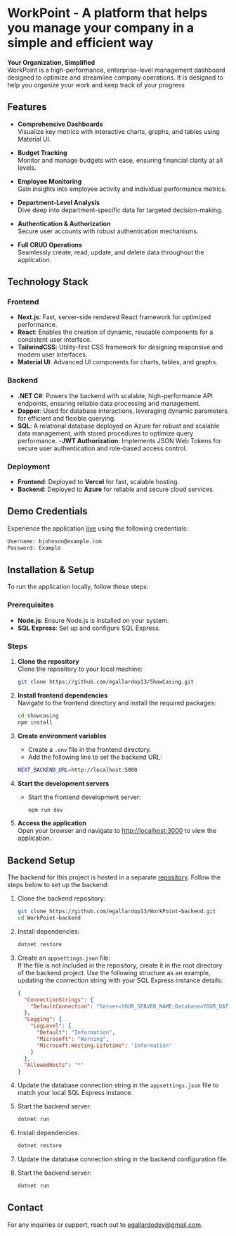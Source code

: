 # WorkPoint - A platform that helps you manage your company in a simple and efficient way

**Your Organization, Simplified**  
WorkPoint is a high-performance, enterprise-level management dashboard designed to optimize and streamline company operations. It is designed to help you organize your work and keep track of your progress

## Features

- **Comprehensive Dashboards**  
  Visualize key metrics with interactive charts, graphs, and tables using Material UI.

- **Budget Tracking**  
  Monitor and manage budgets with ease, ensuring financial clarity at all levels.

- **Employee Monitoring**  
  Gain insights into employee activity and individual performance metrics.

- **Department-Level Analysis**  
  Dive deep into department-specific data for targeted decision-making.

- **Authentication & Authorization**  
  Secure user accounts with robust authentication mechanisms.

- **Full CRUD Operations**  
  Seamlessly create, read, update, and delete data throughout the application.

## Technology Stack

### Frontend

- **Next.js**: Fast, server-side rendered React framework for optimized performance.
- **React**: Enables the creation of dynamic, reusable components for a consistent user interface.
- **TailwindCSS**: Utility-first CSS framework for designing responsive and modern user interfaces.
- **Material UI**: Advanced UI components for charts, tables, and graphs.

### Backend

- **.NET C#**: Powers the backend with scalable, high-performance API endpoints, ensuring reliable data processing and management.
- **Dapper**: Used for database interactions, leveraging dynamic parameters for efficient and flexible querying.
- **SQL**: A relational database deployed on Azure for robust and scalable data management, with stored procedures to optimize query performance. -**JWT Authorization**: Implements JSON Web Tokens for secure user authentication and role-based access control.

### Deployment

- **Frontend**: Deployed to **Vercel** for fast, scalable hosting.
- **Backend**: Deployed to **Azure** for reliable and secure cloud services.

## Demo Credentials

Experience the application [live](https://frontend-orcin-six-60.vercel.app/) using the following credentials:

```bash
Username: bjohnson@example.com
Password: Example
```

## Installation & Setup

To run the application locally, follow these steps:

### Prerequisites

- **Node.js**: Ensure Node.js is installed on your system.
- **SQL Express**: Set up and configure SQL Express.

### Steps

1. **Clone the repository**  
   Clone the repository to your local machine:

   ```bash
   git clone https://github.com/egallardop13/ShowCasing.git
   ```

2. **Install frontend dependencies**  
   Navigate to the frontend directory and install the required packages:

   ```bash
   cd showcasing
   npm install
   ```

3. **Create environment variables**

   - Create a `.env` file in the frontend directory.
   - Add the following line to set the backend URL:

   ```bash
   NEXT_BACKEND_URL=http://localhost:5000

   ```

4. **Start the development servers**

   - Start the frontend development server:

     ```bash
     npm run dev
     ```

5. **Access the application**  
   Open your browser and navigate to [http://localhost:3000](http://localhost:3000) to view the application.

## Backend Setup

The backend for this project is hosted in a separate [repository](https://github.com/egallardop13/WorkPoint-backend.git). Follow the steps below to set up the backend:

1. Clone the backend repository:

   ```bash
   git clone https://github.com/egallardop13/WorkPoint-backend.git
   cd WorkPoint-backend
   ```

2. Install dependencies:

   ```bash
   dotnet restore
   ```

3. Create an `appsettings.json` file:  
   If the file is not included in the repository, create it in the root directory of the backend project. Use the following structure as an example, updating the connection string with your SQL Express instance details:

   ```json
   {
     "ConnectionStrings": {
       "DefaultConnection": "Server=YOUR_SERVER_NAME;Database=YOUR_DATABASE_NAME;Trusted_Connection=True;"
     },
     "Logging": {
       "LogLevel": {
         "Default": "Information",
         "Microsoft": "Warning",
         "Microsoft.Hosting.Lifetime": "Information"
       }
     },
     "AllowedHosts": "*"
   }
   ```

4. Update the database connection string in the `appsettings.json` file to match your local SQL Express instance.

5. Start the backend server:

   ```bash
   dotnet run
   ```

6. Install dependencies:

   ```bash
   dotnet restore
   ```

7. Update the database connection string in the backend configuration file.

8. Start the backend server:
   ```bash
   dotnet run
   ```

## Contact

For any inquiries or support, reach out to [egallardodev@gmail.com](mailto:egallardodev@gmail.com).
